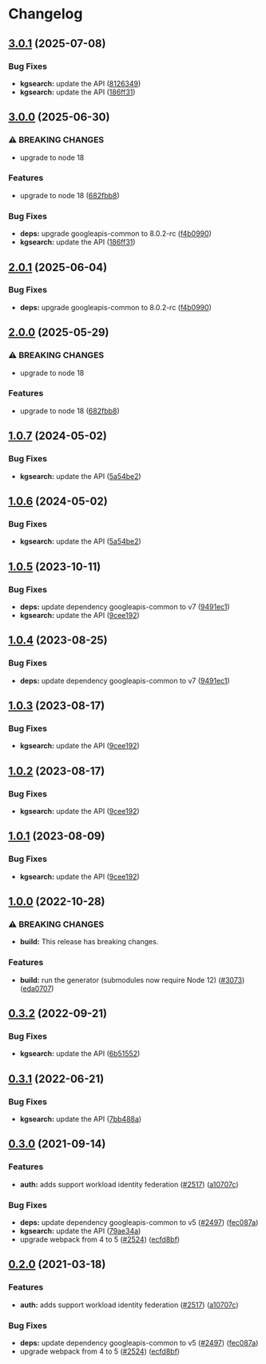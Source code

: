 # Changelog

## [3.0.1](https://github.com/googleapis/google-api-nodejs-client/compare/kgsearch-v3.0.0...kgsearch-v3.0.1) (2025-07-08)


### Bug Fixes

* **kgsearch:** update the API ([8126349](https://github.com/googleapis/google-api-nodejs-client/commit/812634977925c7086ef2fba2eee9e51acf48de1d))
* **kgsearch:** update the API ([186ff31](https://github.com/googleapis/google-api-nodejs-client/commit/186ff31e9dacbb1194d10075c9f0be4f53c53165))

## [3.0.0](https://github.com/googleapis/google-api-nodejs-client/compare/kgsearch-v2.0.1...kgsearch-v3.0.0) (2025-06-30)


### ⚠ BREAKING CHANGES

* upgrade to node 18

### Features

* upgrade to node 18 ([682fbb8](https://github.com/googleapis/google-api-nodejs-client/commit/682fbb869189ae92b3e9a194d37d0548af0c1f92))


### Bug Fixes

* **deps:** upgrade googleapis-common to 8.0.2-rc ([f4b0990](https://github.com/googleapis/google-api-nodejs-client/commit/f4b099071040cfbcfe4a2e7d487d45ee93b369e0))
* **kgsearch:** update the API ([186ff31](https://github.com/googleapis/google-api-nodejs-client/commit/186ff31e9dacbb1194d10075c9f0be4f53c53165))

## [2.0.1](https://github.com/googleapis/google-api-nodejs-client/compare/kgsearch-v2.0.0...kgsearch-v2.0.1) (2025-06-04)


### Bug Fixes

* **deps:** upgrade googleapis-common to 8.0.2-rc ([f4b0990](https://github.com/googleapis/google-api-nodejs-client/commit/f4b099071040cfbcfe4a2e7d487d45ee93b369e0))

## [2.0.0](https://github.com/googleapis/google-api-nodejs-client/compare/kgsearch-v1.0.7...kgsearch-v2.0.0) (2025-05-29)


### ⚠ BREAKING CHANGES

* upgrade to node 18

### Features

* upgrade to node 18 ([682fbb8](https://github.com/googleapis/google-api-nodejs-client/commit/682fbb869189ae92b3e9a194d37d0548af0c1f92))

## [1.0.7](https://github.com/googleapis/google-api-nodejs-client/compare/kgsearch-v1.0.6...kgsearch-v1.0.7) (2024-05-02)


### Bug Fixes

* **kgsearch:** update the API ([5a54be2](https://github.com/googleapis/google-api-nodejs-client/commit/5a54be26f5328c9a0b167cc06e4026358e1970df))

## [1.0.6](https://github.com/googleapis/google-api-nodejs-client/compare/kgsearch-v1.0.5...kgsearch-v1.0.6) (2024-05-02)


### Bug Fixes

* **kgsearch:** update the API ([5a54be2](https://github.com/googleapis/google-api-nodejs-client/commit/5a54be26f5328c9a0b167cc06e4026358e1970df))

## [1.0.5](https://github.com/googleapis/google-api-nodejs-client/compare/kgsearch-v1.0.4...kgsearch-v1.0.5) (2023-10-11)


### Bug Fixes

* **deps:** update dependency googleapis-common to v7 ([9491ec1](https://github.com/googleapis/google-api-nodejs-client/commit/9491ec1cdc3c413e7d73edcfcd59cf5c28a7c855))
* **kgsearch:** update the API ([9cee192](https://github.com/googleapis/google-api-nodejs-client/commit/9cee192c083e98dca098ba829f41eae6743abfaf))

## [1.0.4](https://github.com/googleapis/google-api-nodejs-client/compare/kgsearch-v1.0.3...kgsearch-v1.0.4) (2023-08-25)


### Bug Fixes

* **deps:** update dependency googleapis-common to v7 ([9491ec1](https://github.com/googleapis/google-api-nodejs-client/commit/9491ec1cdc3c413e7d73edcfcd59cf5c28a7c855))

## [1.0.3](https://github.com/googleapis/google-api-nodejs-client/compare/kgsearch-v1.0.2...kgsearch-v1.0.3) (2023-08-17)


### Bug Fixes

* **kgsearch:** update the API ([9cee192](https://github.com/googleapis/google-api-nodejs-client/commit/9cee192c083e98dca098ba829f41eae6743abfaf))

## [1.0.2](https://github.com/googleapis/google-api-nodejs-client/compare/kgsearch-v1.0.1...kgsearch-v1.0.2) (2023-08-17)


### Bug Fixes

* **kgsearch:** update the API ([9cee192](https://github.com/googleapis/google-api-nodejs-client/commit/9cee192c083e98dca098ba829f41eae6743abfaf))

## [1.0.1](https://github.com/googleapis/google-api-nodejs-client/compare/kgsearch-v1.0.0...kgsearch-v1.0.1) (2023-08-09)


### Bug Fixes

* **kgsearch:** update the API ([9cee192](https://github.com/googleapis/google-api-nodejs-client/commit/9cee192c083e98dca098ba829f41eae6743abfaf))

## [1.0.0](https://github.com/googleapis/google-api-nodejs-client/compare/kgsearch-v0.3.2...kgsearch-v1.0.0) (2022-10-28)


### ⚠ BREAKING CHANGES

* **build:** This release has breaking changes.

### Features

* **build:** run the generator (submodules now require Node 12) ([#3073](https://github.com/googleapis/google-api-nodejs-client/issues/3073)) ([eda0707](https://github.com/googleapis/google-api-nodejs-client/commit/eda07079dadab46a80b6f9ede618f4f43030169e))

## [0.3.2](https://github.com/googleapis/google-api-nodejs-client/compare/kgsearch-v0.3.1...kgsearch-v0.3.2) (2022-09-21)


### Bug Fixes

* **kgsearch:** update the API ([6b51552](https://github.com/googleapis/google-api-nodejs-client/commit/6b515524f33f1dee735199f5df43828c006e6798))

## [0.3.1](https://github.com/googleapis/google-api-nodejs-client/compare/kgsearch-v0.3.0...kgsearch-v0.3.1) (2022-06-21)


### Bug Fixes

* **kgsearch:** update the API ([7bb488a](https://github.com/googleapis/google-api-nodejs-client/commit/7bb488a119e085afcde3ff0a12f7a017c876e30d))

## [0.3.0](https://www.github.com/googleapis/google-api-nodejs-client/compare/kgsearch-v0.2.0...kgsearch-v0.3.0) (2021-09-14)


### Features

* **auth:** adds support workload identity federation ([#2517](https://www.github.com/googleapis/google-api-nodejs-client/issues/2517)) ([a10707c](https://www.github.com/googleapis/google-api-nodejs-client/commit/a10707c477759e7c9ef6360a2fe800856fb600c1))


### Bug Fixes

* **deps:** update dependency googleapis-common to v5 ([#2497](https://www.github.com/googleapis/google-api-nodejs-client/issues/2497)) ([fec087a](https://www.github.com/googleapis/google-api-nodejs-client/commit/fec087abcf3d994dd41c3ffa0a0c12b1f9f09dae))
* **kgsearch:** update the API ([79ae34a](https://www.github.com/googleapis/google-api-nodejs-client/commit/79ae34a560e47af0a95aac44257e17b81df99bec))
* upgrade webpack from 4 to 5  ([#2524](https://www.github.com/googleapis/google-api-nodejs-client/issues/2524)) ([ecfd8bf](https://www.github.com/googleapis/google-api-nodejs-client/commit/ecfd8bfcd06e1beabff7ec9a8c4000222379eb8d))

## [0.2.0](https://www.github.com/googleapis/google-api-nodejs-client/compare/kgsearch-v0.1.0...kgsearch-v0.2.0) (2021-03-18)


### Features

* **auth:** adds support workload identity federation ([#2517](https://www.github.com/googleapis/google-api-nodejs-client/issues/2517)) ([a10707c](https://www.github.com/googleapis/google-api-nodejs-client/commit/a10707c477759e7c9ef6360a2fe800856fb600c1))


### Bug Fixes

* **deps:** update dependency googleapis-common to v5 ([#2497](https://www.github.com/googleapis/google-api-nodejs-client/issues/2497)) ([fec087a](https://www.github.com/googleapis/google-api-nodejs-client/commit/fec087abcf3d994dd41c3ffa0a0c12b1f9f09dae))
* upgrade webpack from 4 to 5  ([#2524](https://www.github.com/googleapis/google-api-nodejs-client/issues/2524)) ([ecfd8bf](https://www.github.com/googleapis/google-api-nodejs-client/commit/ecfd8bfcd06e1beabff7ec9a8c4000222379eb8d))
